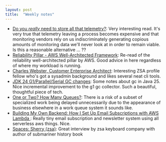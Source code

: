```yaml
---
layout: post
title:  "Weekly notes"
---
```


* [Do you *really* need to store all that telemetry?](https://blog.bitdrift.io/post/do-you-need-to-store-that-telemetry): Very interesting read. It's very true that telemetry leaving a process becomes expensive and that monitoring vendors rely on us indiscriminately generating copious amounts of monitoring data we'll never look at in order to remain viable. Is this a reasonable alternative ... ??
* [Reliability Pillar - AWS Well-Architected Framework](https://docs.aws.amazon.com/wellarchitected/latest/reliability-pillar/welcome.html): Re-read of the reliability well-architected pillar by AWS. Good advice in here regardless of where my workload is running.
* [Charles Webster, Customer Enterprise Architect](https://people.zsa.io/charles-webster/): Interesting ZSA profile fellow who's got a sysadmin background and likes several neat cli tools.
* [JDK 24 G1/Parallel/Serial GC changes](https://tschatzl.github.io/2025/04/01/jdk24-g1-serial-parallel-gc-changes.html): Some notes about gc in Java 25. Nice incremental improvement to the g1 gc collector. Such a beautiful, thoughtful piece of tech.
* [One or Two? How Many Queues?](https://brooker.co.za/blog/2025/03/25/two-queues.html): There is a risk of a subset of specialized work being delayed unnecessarily due to the appearance of business elsewhere in a work queue system it sounds like.
* [Building My Own Backend: How I Set Up Email Subscriptions with AWS Lambda ](https://www.henryjosephson.com/writing/My-Own-Blog-Backend.html): Really tiny email subscription and newsletter system using all serverless aws things. Nice.
* [Spaces: Sherry (zsa)](https://vimeo.com/1056364348?autoplay=1&muted=1&stream_id=Y2xpcHN8MTQzOTgyOTE4fGlkOmRlc2N8W10%3D): Great interview by zsa keyboard company with author of submariner history book
